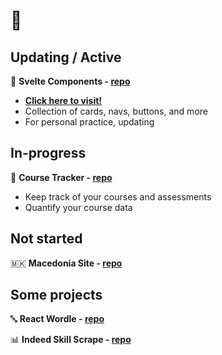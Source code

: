 # 👋

## Updating / Active

🦾 **Svelte Components - [repo](https://github.com/marcusgeorgievski/svelte-components)** 

- [**Click here to visit!**](https://svelte-components-three.vercel.app/)
- Collection of cards, navs, buttons, and more
- For personal practice, updating

## In-progress

🧠 **Course Tracker - [repo](https://github.com/marcusgeorgievski/course-tracker)**
- Keep track of your courses and assessments
- Quantify your course data

## Not started

🇲🇰 **Macedonia Site - [repo](https://github.com/marcusgeorgievski/macedonia-travel-site)**

## Some projects

🔤 **React Wordle - [repo](https://github.com/marcusgeorgievski/react-wordle)**

📊 **Indeed Skill Scrape - [repo](https://github.com/marcusgeorgievski/indeed-skill-scrape)**
